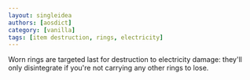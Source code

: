 ```yaml
---
layout: singleidea
authors: [aosdict]
category: [vanilla]
tags: [item destruction, rings, electricity]
---
```

Worn rings are targeted last for destruction to electricity damage: they'll only disintegrate if you're not carrying any other rings to lose.
